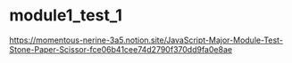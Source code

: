 # module1_test_1
https://momentous-nerine-3a5.notion.site/JavaScript-Major-Module-Test-Stone-Paper-Scissor-fce06b41cee74d2790f370dd9fa0e8ae
